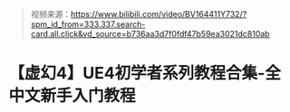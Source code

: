 > 视频来源：https://www.bilibili.com/video/BV164411Y732/?spm_id_from=333.337.search-card.all.click&vd_source=b736aa3d7f0fdf47b59ea3021dc810ab

# 【虚幻4】UE4初学者系列教程合集-全中文新手入门教程

